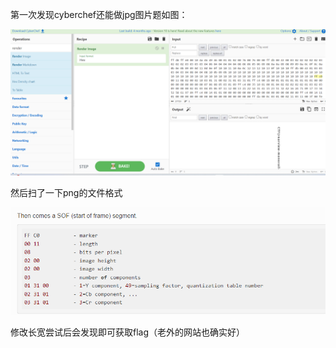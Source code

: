 第一次发现cyberchef还能做jpg图片题如图：

![image-20231106140517501](./assets/image-20231106140517501.png)

然后扫了一下png的文件格式

![image-20231106140903405](./assets/image-20231106140903405.png)

修改长宽尝试后会发现即可获取flag（老外的网站也确实好）


